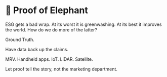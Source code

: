# 🐘 Proof of Elephant

ESG gets a bad wrap.  At its worst it is greenwashing.  At its best it improves the world.  How do we do more of the latter?

Ground Truth.

Have data back up the claims.&#x20;

MRV.  Handheld apps.  IoT.  LiDAR.  Satellite.

Let proof tell the story, not the marketing department.
